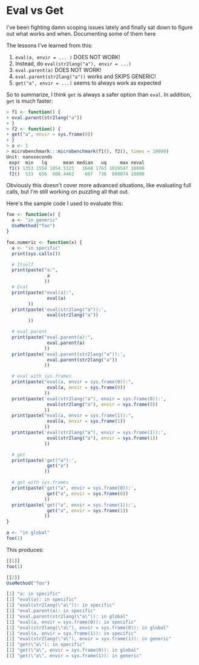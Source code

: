 # Eval vs Get

I've been fighting damn scoping issues lately and finally sat down to figure out
what works and when. Documenting some of them here

The lessons I've learned from this:

1. `eval(a, envir = ... )` DOES NOT WORK!
2. Instead, do `eval(str2lang("a"), envir = ...)`
3. `eval.parent(a)` DOES NOT WORK!
4. `eval.parent(str2lang("a"))` works and SKIPS GENERIC!
6. `get("a", envir = ...)` seems to always work as expected

So to summarize, I think `get` is always a safer option than `eval`. In
addition, `get` is much faster:

```r
> f1 <- function() {
+ eval.parent(str2lang("a"))
+ }
> f2 <- function() {
+ get("a", envir = sys.frame(0))
+ }
> a <- 1
> microbenchmark:::microbenchmark(f1(), f2(), times = 10000)
Unit: nanoseconds
 expr  min   lq      mean median   uq     max neval
 f1() 1353 1558 1854.5325   1640 1763 1019547 10000
 f2()  533  656  808.4462    697  738  800074 10000
```

Obviously this doesn't cover more advanced situations, like evaluating full
calls, but I'm still working on puzzling all that out.

Here's the sample code I used to evaluate this:

```r
foo <- function(x) {
  a <- "in generic"
  UseMethod("foo")
}

foo.numeric <- function(x) {
  a <- "in specific"
  print(sys.calls())

  # Itself
  print(paste("a:",
               a
              ))
  # Eval
  print(paste("eval(a):",
               eval(a)
        ))
  print(paste('eval(str2lang("a")):',
               eval(str2lang("a"))
        ))

  # eval.parent
  print(paste("eval.parent(a):",
               eval.parent(a)
              ))
  print(paste('eval.parent(str2lang("a")):',
               eval.parent(str2lang("a"))
              ))

  # eval with sys.frames
  print(paste("eval(a, envir = sys.frame(0)):",
               eval(a, envir = sys.frame(0))
              ))
  print(paste('eval(str2lang("a"), envir = sys.frame(0)):',
               eval(str2lang("a"), envir = sys.frame(0))
              ))
  print(paste("eval(a, envir = sys.frame(1)):",
               eval(a, envir = sys.frame(1))
              ))
  print(paste('eval(str2lang("a"), envir = sys.frame(1)):',
               eval(str2lang("a"), envir = sys.frame(1))
              ))

  # get
  print(paste('get("a"):',
               get("a")
              ))

  # get with sys.frames
  print(paste('get("a", envir = sys.frame(0)):',
               get("a", envir = sys.frame(0))
              ))
  print(paste('get("a", envir = sys.frame(1)):',
               get("a", envir = sys.frame(1))
              ))
}

a <- "in global"
foo(1)
```

This produces:

```r
[[1]]
foo(1)

[[2]]
UseMethod("foo")

[1] "a: in specific"
[1] "eval(a): in specific"
[1] "eval(str2lang(\"a\")): in specific"
[1] "eval.parent(a): in specific"
[1] "eval.parent(str2lang(\"a\")): in global"
[1] "eval(a, envir = sys.frame(0)): in specific"
[1] "eval(str2lang(\"a\"), envir = sys.frame(0)): in global"
[1] "eval(a, envir = sys.frame(1)): in specific"
[1] "eval(str2lang(\"a\"), envir = sys.frame(1)): in generic"
[1] "get(\"a\"): in specific"
[1] "get(\"a\", envir = sys.frame(0)): in global"
[1] "get(\"a\", envir = sys.frame(1)): in generic"
```
